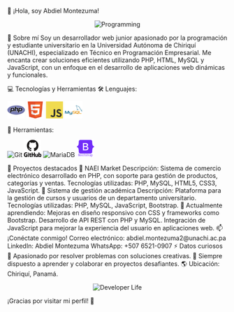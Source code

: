 👋 ¡Hola, soy Abdiel Montezuma!
<p align="center"> <img src="https://www.imaginacolombia.com/assets/media/programming-equipment-image.jpg" alt="Programming" width="600"/> </p>
🌟 Sobre mí
Soy un desarrollador web junior apasionado por la programación y estudiante universitario en la Universidad Autónoma de Chiriquí (UNACHI), especializado en Técnico en Programación Empresarial.
Me encanta crear soluciones eficientes utilizando PHP, HTML, MySQL y JavaScript, con un enfoque en el desarrollo de aplicaciones web dinámicas y funcionales.

💻 Tecnologías y Herramientas
🛠️ Lenguajes:
<p align="left"> <img src="https://raw.githubusercontent.com/devicons/devicon/master/icons/php/php-original.svg" alt="PHP" width="40" height="40"/> <img src="https://raw.githubusercontent.com/devicons/devicon/master/icons/html5/html5-original.svg" alt="HTML5" width="40" height="40"/> <img src="https://raw.githubusercontent.com/devicons/devicon/master/icons/javascript/javascript-original.svg" alt="JavaScript" width="40" height="40"/> <img src="https://raw.githubusercontent.com/devicons/devicon/master/icons/mysql/mysql-original-wordmark.svg" alt="MySQL" width="40" height="40"/> </p>
🔧 Herramientas:
<p align="left"> <img src="https://cdn.jsdelivr.net/npm/simple-icons@3.0.1/icons/git.svg" alt="Git" width="40" height="40"/> <img src="https://raw.githubusercontent.com/devicons/devicon/master/icons/github/github-original-wordmark.svg" alt="GitHub" width="40" height="40"/> <img src="https://www.vectorlogo.zone/logos/mariadb/mariadb-icon.svg" alt="MariaDB" width="40" height="40"/> <img src="https://raw.githubusercontent.com/devicons/devicon/master/icons/bootstrap/bootstrap-plain-wordmark.svg" alt="Bootstrap" width="40" height="40"/> </p>
🚀 Proyectos destacados
📌 NAEI Market
Descripción: Sistema de comercio electrónico desarrollado en PHP, con soporte para gestión de productos, categorías y ventas.
Tecnologías utilizadas: PHP, MySQL, HTML5, CSS3, JavaScript.
📌 Sistema de gestión académica
Descripción: Plataforma para la gestión de cursos y usuarios de un departamento universitario.
Tecnologías utilizadas: PHP, MySQL, JavaScript, Bootstrap.
🌱 Actualmente aprendiendo:
Mejoras en diseño responsivo con CSS y frameworks como Bootstrap.
Desarrollo de API REST con PHP y MySQL.
Integración de JavaScript para mejorar la experiencia del usuario en aplicaciones web.
📫 ¡Conéctate conmigo!
Correo electrónico: abdiel.montezuma2@unachi.ac.pa
LinkedIn: Abdiel Montezuma
WhatsApp: +507 6521-0907
⚡ Datos curiosos
🎯 Apasionado por resolver problemas con soluciones creativas.
💬 Siempre dispuesto a aprender y colaborar en proyectos desafiantes.
🌎 Ubicación: Chiriquí, Panamá.
<p align="center"> <img src="https://blogger.googleusercontent.com/img/b/R29vZ2xl/AVvXsEgXOBvDo0bu2g10cKvmxQFCvHOtWLnXDZRHtOT4g96j72kTaSxU0KX4IPiOHBTXjqMsK42s1s46gjsdhQMV5BVrjzVVUiz441Arn3jsmmeRbQheeKeyDZHbgnMB_Wq9zc4PLM7BwCw8McX9qAwPZPdPpaDhVrq0PYWTBA5zodvrTW7v3vY4fUeYndkPDA/s1200/lenguaje-programacion-videojuegos-populares.webp" alt="Developer Life" width="600"/> </p>
¡Gracias por visitar mi perfil! 🚀
